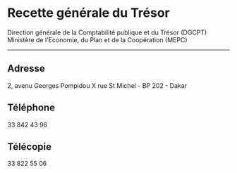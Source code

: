 # Recette générale du Trésor

Direction générale de la Comptabilité publique et du Trésor (DGCPT)  
Ministère de l'Economie, du Plan et de la Coopération (MEPC)  

-------------------------------------------------------------------------------------------------------------------------------------

**Adresse**
-----------

2, avenu Georges Pompidou X rue St Michel - BP 202 - Dakar

**Téléphone**
-------------

33 842 43 96

**Télécopie**
-------------

33 822 55 06